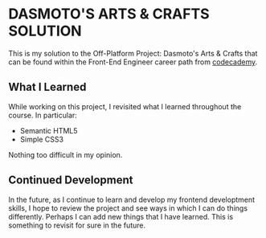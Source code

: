 # DASMOTO'S ARTS & CRAFTS SOLUTION
This is my solution to the Off-Platform Project: Dasmoto's Arts & Crafts that can be found within the Front-End Engineer career path from [codecademy](https://www.codecademy.com/).

## What I Learned
While working on this project, I revisited what I learned throughout the course. In particular:
- Semantic HTML5
- Simple CSS3

Nothing too difficult in my opinion.

## Continued Development
In the future, as I continue to learn and develop my frontend developtment skills, I hope to review the project and see ways in which I can do things differently. Perhaps I can add new things that I have learned. This is something to revisit for sure in the future.